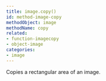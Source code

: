 ```yaml
---
title: image.copy()
id: method-image-copy
methodObject: image
methodName: copy
related:
- function-imagecopy
- object-image
categories:
- image
---
```


Copies a rectangular area of an image.